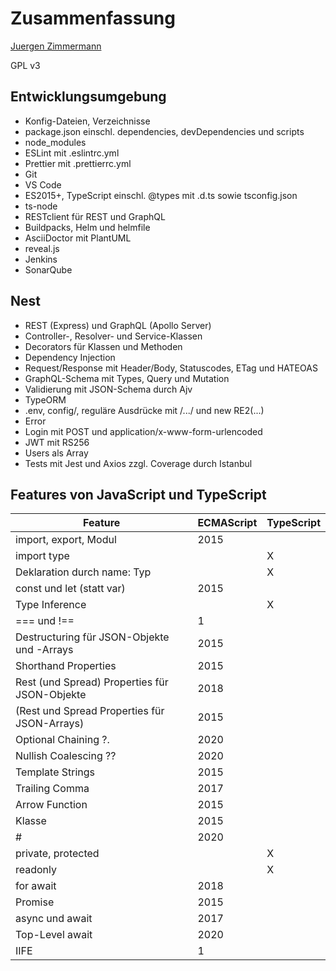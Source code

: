 # Zusammenfassung

<!--
  Copyright (C) 2020 - present Juergen Zimmermann, Hochschule Karlsruhe

  This program is free software: you can redistribute it and/or modify
  it under the terms of the GNU General Public License as published by
  the Free Software Foundation, either version 3 of the License, or
  (at your option) any later version.

  This program is distributed in the hope that it will be useful,
  but WITHOUT ANY WARRANTY; without even the implied warranty of
  MERCHANTABILITY or FITNESS FOR A PARTICULAR PURPOSE.  See the
  GNU General Public License for more details.

  You should have received a copy of the GNU General Public License
  along with this program.  If not, see <http://www.gnu.org/licenses/>.
-->

[Juergen Zimmermann](mailto:Juergen.Zimmermann@HS-Karlsruhe.de)

GPL v3

## Entwicklungsumgebung

- Konfig-Dateien, Verzeichnisse
- package.json einschl. dependencies, devDependencies und scripts
- node_modules
- ESLint mit .eslintrc.yml
- Prettier mit .prettierrc.yml
- Git
- VS Code
- ES2015+, TypeScript einschl. @types mit .d.ts sowie tsconfig.json
- ts-node
- RESTclient für REST und GraphQL
- Buildpacks, Helm und helmfile
- AsciiDoctor mit PlantUML
- reveal.js
- Jenkins
- SonarQube

## Nest

- REST (Express) und GraphQL (Apollo Server)
- Controller-, Resolver- und Service-Klassen
- Decorators für Klassen und Methoden
- Dependency Injection
- Request/Response mit Header/Body, Statuscodes, ETag und HATEOAS
- GraphQL-Schema mit Types, Query und Mutation
- Validierung mit JSON-Schema durch Ajv
- TypeORM
- .env, config/, reguläre Ausdrücke mit /.../ und new RE2(...)
- Error
- Login mit POST und application/x-www-form-urlencoded
- JWT mit RS256
- Users als Array
- Tests mit Jest und Axios zzgl. Coverage durch Istanbul

## Features von JavaScript und TypeScript

| Feature                                       | ECMAScript | TypeScript
| --------------------------------------------- | ---------- |-----------
| import, export, Modul                         | 2015       |
| import type                                   |            | X
| Deklaration durch name: Typ                   |            | X
| const und let (statt var)                     | 2015       |
| Type Inference                                |            | X
| === und !==                                   | 1          |
| Destructuring für JSON-Objekte und -Arrays    | 2015       |
| Shorthand Properties                          | 2015       |
| Rest (und Spread) Properties für JSON-Objekte | 2018       |
| (Rest und Spread Properties für JSON-Arrays)  | 2015       |
| Optional Chaining ?.                          | 2020       |
| Nullish Coalescing ??                         | 2020       |
| Template Strings                              | 2015       |
| Trailing Comma                                | 2017       |
| Arrow Function                                | 2015       |
| Klasse                                        | 2015       |
| #                                             | 2020       |
| private, protected                            |            | X
| readonly                                      |            | X
| for await                                     | 2018       |
| Promise                                       | 2015       |
| async und await                               | 2017       |
| Top-Level await                               | 2020       |
| IIFE                                          | 1          |
